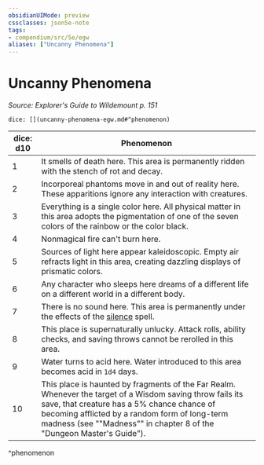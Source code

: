 ```yaml
---
obsidianUIMode: preview
cssclasses: json5e-note
tags:
- compendium/src/5e/egw
aliases: ["Uncanny Phenomena"]
---
```

# Uncanny Phenomena
*Source: Explorer's Guide to Wildemount p. 151* 

`dice: [](uncanny-phenomena-egw.md#^phenomenon)`

| dice: d10 | Phenomenon |
|-----------|------------|
| 1 | It smells of death here. This area is permanently ridden with the stench of rot and decay. |
| 2 | Incorporeal phantoms move in and out of reality here. These apparitions ignore any interaction with creatures. |
| 3 | Everything is a single color here. All physical matter in this area adopts the pigmentation of one of the seven colors of the rainbow or the color black. |
| 4 | Nonmagical fire can't burn here. |
| 5 | Sources of light here appear kaleidoscopic. Empty air refracts light in this area, creating dazzling displays of prismatic colors. |
| 6 | Any character who sleeps here dreams of a different life on a different world in a different body. |
| 7 | There is no sound here. This area is permanently under the effects of the [silence](/3-Mechanics/CLI/spells/silence.md) spell. |
| 8 | This place is supernaturally unlucky. Attack rolls, ability checks, and saving throws cannot be rerolled in this area. |
| 9 | Water turns to acid here. Water introduced to this area becomes acid in `1d4` days. |
| 10 | This place is haunted by fragments of the Far Realm. Whenever the target of a Wisdom saving throw fails its save, that creature has a 5% chance chance of becoming afflicted by a random form of long-term madness (see ""Madness"" in chapter 8 of the "Dungeon Master's Guide"). |
^phenomenon